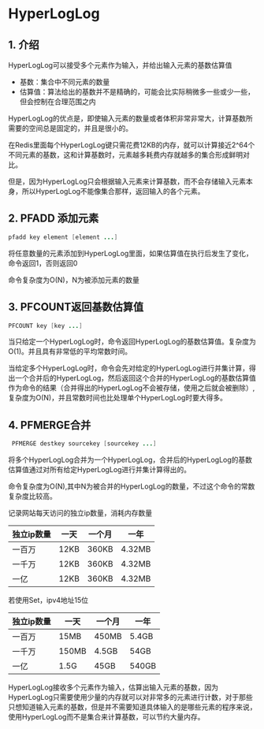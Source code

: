 # HyperLogLog

## 1. 介绍

HyperLogLog可以接受多个元素作为输入，并给出输入元素的基数估算值

- 基数：集合中不同元素的数量
- 估算值：算法给出的基数并不是精确的，可能会比实际稍微多一些或少一些，但会控制在合理范围之内

HyperLogLog的优点是，即使输入元素的数量或者体积非常非常大，计算基数所需要的空间总是固定的，并且是很小的。

在Redis里面每个HyperLogLog键只需花费12KB的内存，就可以计算接近2^64个不同元素的基数，这和计算基数时，元素越多耗费内存就越多的集合形成鲜明对比。

但是，因为HyperLogLog只会根据输入元素来计算基数，而不会存储输入元素本身，所以HyperLogLog不能像集合那样，返回输入的各个元素。

## 2. PFADD 添加元素

```java
pfadd key element [element ...]
```

将任意数量的元素添加到HyperLogLog里面，如果估算值在执行后发生了变化，命令返回1，否则返回0

命令复杂度为O(N)，N为被添加元素的数量

## 3. PFCOUNT返回基数估算值

```java
PFCOUNT key [key ...]
```

当只给定一个HyperLogLog时，命令返回HyperLogLog的基数估算值。复杂度为O(1)。并且具有非常低的平均常数时间。

当给定多个HyperLogLog时，命令会先对给定的HyperLogLog进行并集计算，得出一个合并后的HyperLogLog，然后返回这个合并的HyperLogLog的基数估算值作为命令的结果（合并得出的HyperLogLog不会被存储，使用之后就会被删除）,复杂度为O(N)，并且常数时间也比处理单个HyperLogLog时要大得多。

## 4. PFMERGE合并

```java
 PFMERGE destkey sourcekey [sourcekey ...]
```

将多个HyperLogLog合并为一个HyperLogLog，合并后的HyperLogLog的基数估算值通过对所有给定HyperLogLog进行并集计算得出的。

命令复杂度为O(N),其中N为被合并的HyperLogLog的数量，不过这个命令的常数复杂度比较高。

记录网站每天访问的独立ip数量，消耗内存数量

| 独立ip数量 | 一天 | 一个月 | 一年   |
| ---------- | ---- | ------ | ------ |
| 一百万     | 12KB | 360KB  | 4.32MB |
| 一千万     | 12KB | 360KB  | 4.32MB |
| 一亿       | 12KB | 360KB  | 4.32MB |

若使用Set，ipv4地址15位

| 独立ip数量 | 一天  | 一个月 | 一年  |
| ---------- | ----- | ------ | ----- |
| 一百万     | 15MB  | 450MB  | 5.4GB |
| 一千万     | 150MB | 4.5GB  | 54GB  |
| 一亿       | 1.5G  | 45GB   | 540GB |

HyperLogLog接收多个元素作为输入，估算出输入元素的基数，因为HyperLogLog只需要使用少量的内存就可以对非常多的元素进行计数，对于那些只想知道输入元素的基数，但是并不需要知道具体输入的是哪些元素的程序来说，使用HyperLogLog而不是集合来计算基数，可以节约大量内存。

